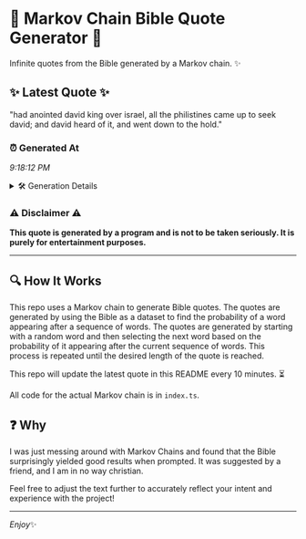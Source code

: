 # 📖 Markov Chain Bible Quote Generator 📖

Infinite quotes from the Bible generated by a Markov chain. ✨

## ✨ Latest Quote ✨
"had anointed david king over israel, all the philistines came up to seek david; and david heard of it, and went down to the hold."

### ⏰ Generated At
*9:18:12 PM*

<details>
    <summary>🛠️ Generation Details</summary>
    <p>
        <strong>🌱 Seed:</strong> had<br>
        <strong>🔄 Iterations:</strong> 24<br>
        <strong>📜 Context History:</strong><br>[ had ]: anointed<br>[ had, anointed ]: david<br>[ had, anointed, david ]: king<br>[ had, anointed, david, king ]: over<br>[ had, anointed, david, king, over ]: israel,<br>[ had, anointed, david, king, over, israel, ]: all<br>[ anointed, david, king, over, israel,, all ]: the<br>[ david, king, over, israel,, all, the ]: philistines<br>[ king, over, israel,, all, the, philistines ]: came<br>[ over, israel,, all, the, philistines, came ]: up<br>[ israel,, all, the, philistines, came, up ]: to<br>[ all, the, philistines, came, up, to ]: seek<br>[ the, philistines, came, up, to, seek ]: david;<br>[ philistines, came, up, to, seek, david; ]: and<br>[ came, up, to, seek, david;, and ]: david<br>[ up, to, seek, david;, and, david ]: heard<br>[ to, seek, david;, and, david, heard ]: of<br>[ seek, david;, and, david, heard, of ]: it,<br>[ david;, and, david, heard, of, it, ]: and<br>[ and, david, heard, of, it,, and ]: went<br>[ david, heard, of, it,, and, went ]: down<br>[ heard, of, it,, and, went, down ]: to<br>[ of, it,, and, went, down, to ]: the<br>[ it,, and, went, down, to, the ]: hold.<br>
    </p>
</details>

### ⚠️ Disclaimer ⚠️
**This quote is generated by a program and is not to be taken seriously. It is purely for entertainment purposes.**

---

## 🔍 How It Works

This repo uses a Markov chain to generate Bible quotes. The quotes are generated by using the Bible as a dataset to find the probability of a word appearing after a sequence of words. The quotes are generated by starting with a random word and then selecting the next word based on the probability of it appearing after the current sequence of words. This process is repeated until the desired length of the quote is reached.

This repo will update the latest quote in this README every 10 minutes. ⏳

All code for the actual Markov chain is in `index.ts`.

## ❓ Why

I was just messing around with Markov Chains and found that the Bible surprisingly yielded good results when prompted. 
It was suggested by a friend, and I am in no way christian.

Feel free to adjust the text further to accurately reflect your intent and experience with the project!

---

*Enjoy*✨
